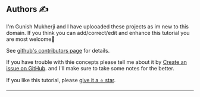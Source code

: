 

## Authors ✍️

I'm Gunish Mukherji and I have uplooaded these projects as im new to this domain. If you think you can add/correct/edit and enhance this tutorial you are most welcome🙏

See [github's contributors page](https://github.com/morphine09/data_science/blob/main/IRIS_CLASSIFICATION.ipynb) for details.

If you have trouble with thie concepts please tell me about it by [Create an issue on GitHub](https://github.com/morphine09/data_science/issues/new). and I'll make sure to take some notes for the better.

If you like this tutorial, please [give it a ⭐ star](https://github.com/morphine09/data_science).

---

